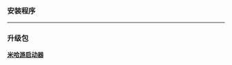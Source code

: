 ### 安装程序

---

### 升级包
**[米哈游启动器](https://hyp-webstatic.mihoyo.com/hyp-client/jGHBHlcOq1_1.8.0.264_1_1_cps_hyp_cn_jGHBHlcOq1_28mihoyo_202506181456_HnocjtxT.zip)**
